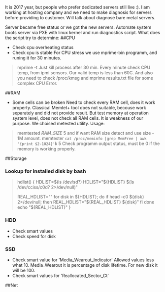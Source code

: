 It is 2017 year, but people who prefer dedicated servers still live :). I am working at hosting company and we need to make diagnosis for servers before providing to customer.
Will talk about diagnose bare metal servers.

Server became free status or we got the new servers. Automate system boots server via PXE with linux kernel and run diagnostics script. What does the script try to determine:
##CPU
* Check cpu overheating status
* Check cpu is stable
For CPU stress we use mprime-bin programm, and runing it for 30 minutes.
>mprime -t
Just kill process after 30 min. Every minute check CPU temp, from ipmi sensors. Our valid temp is less than 60C.
And also you need to check /proc/kmsg and mprime results.txt file for some complex CPU Error.

##RAM
* Some cells can be broken
Need to check every RAM cell, does it work property. Classical Memtet+ tool does not suitable, becouse work separately and did not provide result.
But test memory at operation system level, does not check all RAM cells. It is weakness of our purpose. We choised metested utility. Usage:
>memtested _RAM_SIZE_ 5
and if want RAM size detect and use size - 1M amount. 
>memtester `cat /proc/meminfo |grep MemFree | awk '{print $2-1024}'`k 5
Check programm output status, must be 0 if the memory is working properly.

##Storage
### Lookup for installed disk by bash
>hdlist() {
>  HDLIST=$(ls /dev/sd?)
>  HDLIST="${HDLIST} $(ls /dev/cciss/c0d? 2>/dev/null)"
>
>
>  REAL_HDLIST=""
>  for disk in ${HDLIST}; do
>    if head -c0 ${disk} 2>/dev/null; then
>      REAL_HDLIST="${REAL_HDLIST} ${disk}"
>    fi
>  done
>  echo "${REAL_HDLIST}"
>}

### HDD
* Check smart values
* Check speed for disk 

### SSD
* Check smart value for 'Media_Wearout_Indicator'
 Allowed values less what 10. Media_Wearout it is percentage of disk lifetime. For new disk it will be 100. 
* Check smart values for 'Reallocated_Sector_Ct'
 
##Net
